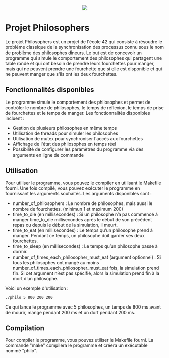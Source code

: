 <p align="center">
  <img src="https://github.com/byaliego/42-project-badges/blob/main/badges/philosophers.png?raw=true">
</p>

# Projet Philosophers

Le projet Philosophers est un projet de l'école 42 qui consiste à résoudre le problème classique de la synchronisation des processus connu sous le nom de problème des philosophes dîneurs. Le but est de concevoir un programme qui simule le comportement des philosophes qui partagent une table ronde et qui ont besoin de prendre leurs fourchettes pour manger, mais qui ne peuvent prendre une fourchette que si elle est disponible et qui ne peuvent manger que s'ils ont les deux fourchettes.

## Fonctionnalités disponibles

Le programme simule le comportement des philosophes et permet de contrôler le nombre de philosophes, le temps de réflexion, le temps de prise de fourchettes et le temps de manger. Les fonctionnalités disponibles incluent :

- Gestion de plusieurs philosophes en même temps
- Utilisation de threads pour simuler les philosophes
- Utilisation de mutex pour synchroniser l'accès aux fourchettes
- Affichage de l'état des philosophes en temps réel
- Possibilité de configurer les paramètres du programme via des arguments en ligne de commande

## Utilisation

Pour utiliser le programme, vous pouvez le compiler en utilisant le Makefile fourni. Une fois compilé, vous pouvez exécuter le programme en fournissant les arguments souhaités. Les arguments disponibles sont :

- number_of_philosophers : Le nombre de philosophes, mais aussi le nombre de fourchettes. (minimun 1 et maximum 200)
- time_to_die (en millisecondes) : Si un philosophe n’a pas commencé à manger time_to_die millisecondes après le début de son précédent repas ou depuis le début de la  simulation, il meurt.
- time_to_eat (en millisecondes) : Le temps qu’un philosophe prend à manger. Pendant ce temps, un philosophe doit garder ses deux fourchettes.
- time_to_sleep (en millisecondes) : Le temps qu’un philosophe passe à dormir.
- number_of_times_each_philosopher_must_eat (argument optionnel) : Si tous les philosophes ont mangé au moins number_of_times_each_philosopher_must_eat fois, la simulation prend fin. Si cet argument n’est pas spécifié, alors la simulation prend fin à la mort d’un philosophe.

Voici un exemple d'utilisation :

`./philo 5 800 200 200`

Ce qui lance le programme avec 5 philosophes, un temps de 800 ms avant de mourir, mange pendant 200 ms et un dort pendant 200 ms.

## Compilation

Pour compiler le programme, vous pouvez utiliser le Makefile fourni. La commande "make" compilera le programme et créera un exécutable nommé "philo".

